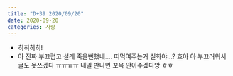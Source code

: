 ```yaml
---
title: "D+39 2020/09/20"
date: 2020-09-20
categories: 사랑
---
```

- 히히히히!
- 아 진짜 부끄럽고 설레 죽을뻔했네.... 떠먹여주는거 실화야...? 흐아 아 부끄러워서 글도 못쓰겠다 ㅠㅠㅠㅠ 내일 만나면 꼬옥 안아주겠다앙 ㅎㅎ
